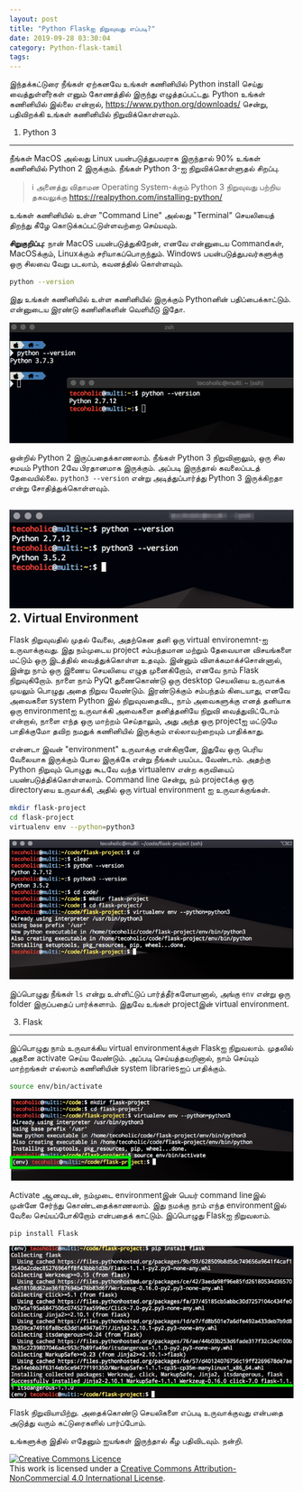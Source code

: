 ```yaml
---
layout: post
title: "Python Flaskஐ நிறுவுவது எப்படி?"
date: 2019-09-28 03:30:04
category: Python-flask-tamil
tags: 
---
```

இந்தக்கட்டுரை நீங்கள் ஏற்கனவே உங்கள் கணினியில் Python install செய்து வைத்துள்ளீர்கள் எனும் கோணத்தில் இருந்து எழுத்தப்பட்டது. Python உங்கள் கணினியில் இல்லை என்றால், https://www.python.org/downloads/ சென்று, பதிவிறக்கி உங்கள் கணினியில் நிறுவிக்கொள்ளவும்.

1. Python 3
------------



நீங்கள் MacOS அல்லது Linux பயன்படுத்துபவராக இருந்தால் 90% உங்கள் கணினியில் Python 2 இருக்கும். நீங்கள் Python 3-ஐ நிறுவிக்கொள்ளுதல் சிறப்பு.


> ℹ️ அனைத்து விதாமன Operating System-க்கும் Python 3 நிறுவுவது பற்றிய தகவலுக்கு https://realpython.com/installing-python/



உங்கள் கணினியில் உள்ள "Command Line" அல்லது "Terminal" செயலியைத் திறந்து கீழே கொடுக்கப்பட்டுள்ளவற்றை செய்யவும்.

**சிறுகுறிப்பு:** நான் MacOS பயன்படுத்துகிறேன், எனவே என்னுடைய Commandகள், MacOSக்கும், Linuxக்கும் சரியாகப்பொருந்தும். Windows பயன்படுத்துபவர்களுக்கு ஒரு சிலவை வேறு படலாம், கவனத்தில் கொள்ளவும்.

```bash
python --version
```

இது உங்கள் கணினியில் உள்ள கணினியில் இருக்கும் Pythonனின் பதிப்பைக்காட்டும். என்னுடைய இரண்டு கணினிகளின் வெளியீடு இதோ.

![Python Version Check](/img/wp-content/uploads/2019/09/tecoholic_multi_____ssh__and_zsh.png)

ஒன்றில் Python 2 இருப்பதைக்காணலாம். நீங்கள் Python 3 நிறுவினாலும், ஒரு சில சமயம் Python 2வே பிரதானமாக இருக்கும். அப்படி இருந்தால் கவலைப்படத் தேவையில்லை. `python3 --version` என்று அடித்துப்பார்த்து Python 3 இருக்கிறதா என்று சோதித்துக்கொள்ளவும்.

![python3-version.png](/img/wp-content/uploads/2019/09/python3-version.png)
2. Virtual Environment
-----------------------



Flask நிறுவுவதில் முதல் வேலை, அதற்கென தனி ஒரு virtual environemnt-ஐ உருவாக்குவது. இது நம்முடைய project சம்பந்தமான மற்றும் தேவையான விசயங்களை மட்டும் ஒரு இடத்தில் வைத்துக்கொள்ள உதவும். இன்னும் விளக்கமாக்ச்சொன்னால், இன்று நாம் ஒரு இணைய செயலியை எழுத முனைகிறோம், எனவே நாம் Flask நிறுவுகிறோம். நாளை நாம் PyQt துணைகொண்டு ஒரு desktop செயலியை உருவாக்க முயலும் பொழுது அதை நிறுவ வேண்டும். இரண்டுக்கும் சம்பந்தம் கிடையாது, எனவே அவைகளை system Python இல் நிறுவுவதைவிட, நாம் அவைகளுக்கு எனத் தனியாக ஒரு environmentஐ உருவாக்கி அவைகளை தனித்தனியே நிறுவி வைத்துவிட்டோம் என்றால், நாளை எந்த ஒரு மாற்றம் செய்தாலும், அது அந்த ஒரு projectஐ மட்டுமே பாதிக்குமோ தவிற நமதுக் கணினியில் இருக்கும் எல்லாவற்றையும் பாதிக்காது.

என்னடா இவன் "environment" உருவாக்கு என்கிறானே, இதுவே ஒரு பெரிய வேலையாக இருக்கும் போல இருக்கே என்று நீங்கள் பயப்பட வேண்டாம். அதற்கு Python நிறுவும் பொழுது கூடவே வந்த virtualenv என்ற கருவியைப் பயண்படுத்திக்கொள்ளலாம். Command line சென்று, நம் projectக்கு ஒரு directoryயை உருவாக்கி, அதில் ஒரு virtual environment ஐ உருவாக்குங்கள்.

```bash
mkdir flask-project
cd flask-project
virtualenv env --python=python3
```

![create-virtualenv.png](/img/wp-content/uploads/2019/09/create-virtualenv.png)

இப்பொழுது நீங்கள் `ls` என்று உள்ளிட்டுப் பார்த்தீர்களேயானால், அங்கு `env` என்று ஒரு folder இருப்பதைப் பார்க்களாம். இதுவே உங்கள் projectஇன் virtual environment.

3. Flask
---------



இப்பொழுது நாம் உருவாக்கிய virtual environmentக்குள் Flaskஐ நிறுவலாம். முதலில் அதனை activate செய்ய வேண்டும். அப்படி செய்யத்தவறினால், நாம் செய்யும் மாற்றங்கள் எல்லாம் கணினியின் system librariesஐப் பாதிக்கும்.

```bash
source env/bin/activate
```

![venv-ectivated.png](/img/wp-content/uploads/2019/09/venv-ectivated.png)

Activate ஆனவுடன், நம்முடை environmentஇன் பெயர் command lineஇல் முன்னே சேர்ந்து கொண்டதைக்காணலாம். இது நமக்கு நாம் எந்த environmentஇல் வேலை செய்யப்போகிறோம் என்பதைக் காட்டும். இப்பொழுது Flaskஐ நிறுவலாம்.

```bash
pip install Flask
```

![flask_installed.png](/img/wp-content/uploads/2019/09/flask_installed.png)

Flask நிறுவியாயிற்று. அதைக்கொண்டு செயலிகளை எப்படி உருவாக்குவது என்பதை அடுத்து வரும் கட்டுரைகளில் பார்ப்போம்.

உங்களுக்கு இதில் எதேனும் ஐயங்கள் இருந்தால் கீழ பதிவிடவும். நன்றி.

[![Creative Commons Licence](https://i.creativecommons.org/l/by-nc/4.0/88x31.png)](http://creativecommons.org/licenses/by-nc/4.0/)  
This work is licensed under a [Creative Commons Attribution-NonCommercial 4.0 International License](http://creativecommons.org/licenses/by-nc/4.0/).
